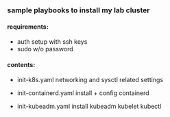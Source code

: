 ### sample playbooks to install my lab cluster

#### requirements: 
- auth setup with ssh keys
- sudo w/o password


#### contents: 

- init-k8s.yaml
networking and sysctl related settings

- init-containerd.yaml
install + config containerd

- init-kubeadm.yaml
install kubeadm kubelet kubectl

